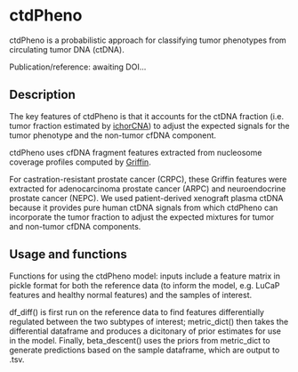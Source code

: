 # ctdPheno

ctdPheno is a probabilistic approach for classifying tumor phenotypes from circulating tumor DNA (ctDNA). 

Publication/reference: awaiting DOI...

## Description
The key features of ctdPheno is that it accounts for the ctDNA fraction (i.e. tumor fraction estimated by [ichorCNA](https://github.com/GavinHaLab/ichorCNA)) to adjust the expected signals for the tumor phenotype and the non-tumor cfDNA component.

ctdPheno uses cfDNA fragment features extracted from nucleosome coverage profiles computed by [Griffin](https://github.com/GavinHaLab/Griffin). 

For castration-resistant prostate cancer (CRPC), these Griffin features were extracted for adenocarcinoma prostate cancer (ARPC) and neuroendocrine prostate cancer (NEPC). We used patient-derived xenograft plasma ctDNA because it provides pure human ctDNA signals from which ctdPheno can incorporate the tumor fraction to adjust the expected mixtures for tumor and non-tumor cfDNA components.

## Usage and functions
Functions for using the ctdPheno model: inputs include a feature matrix in pickle format for both the reference data
(to inform the model, e.g. LuCaP features and healthy normal features) and the samples of interest.

df_diff() is first run on the reference data to find features differentially regulated between the two subtypes of interest;
metric_dict() then takes the differential dataframe and produces a dicitonary of prior estimates for use in the model. Finally,
beta_descent() uses the priors from metric_dict to generate predictions based on the sample dataframe, which are output to .tsv.
